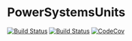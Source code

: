 # PowerSystemsUnits

[![Build Status](https://travis-ci.org/invenia/PowerSystemsUnits.jl.svg?branch=master)](https://travis-ci.org/invenia/PowerSystemsUnits.jl)
[![Build Status](https://ci.appveyor.com/api/projects/status/github/invenia/PowerSystemsUnits.jl?svg=true)](https://ci.appveyor.com/project/invenia/PowerSystemsUnits-jl)
[![CodeCov](https://codecov.io/gh/invenia/PowerSystemsUnits.jl/branch/master/graph/badge.svg)](https://codecov.io/gh/invenia/PowerSystemsUnits.jl)
